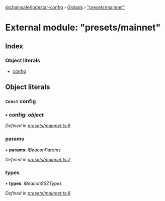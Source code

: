 [@chainsafe/lodestar-config](../README.md) › [Globals](../globals.md) › ["presets/mainnet"](_presets_mainnet_.md)

# External module: "presets/mainnet"

## Index

### Object literals

* [config](_presets_mainnet_.md#const-config)

## Object literals

### `Const` config

### ▪ **config**: *object*

*Defined in [presets/mainnet.ts:6](https://github.com/ChainSafe/lodestar/blob/b8a1302c0/packages/lodestar-config/src/presets/mainnet.ts#L6)*

###  params

• **params**: *IBeaconParams*

*Defined in [presets/mainnet.ts:7](https://github.com/ChainSafe/lodestar/blob/b8a1302c0/packages/lodestar-config/src/presets/mainnet.ts#L7)*

###  types

• **types**: *IBeaconSSZTypes*

*Defined in [presets/mainnet.ts:8](https://github.com/ChainSafe/lodestar/blob/b8a1302c0/packages/lodestar-config/src/presets/mainnet.ts#L8)*

